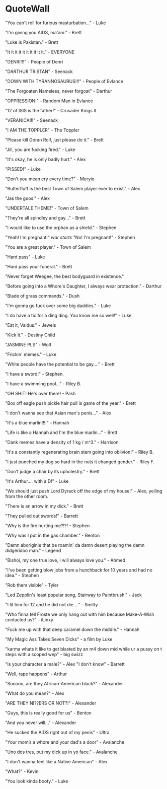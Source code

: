 # QuoteWall

"You can't roll for furious masturbation..." - Luke

"I'm giving you AIDS, ma'am." - Brett

"Luke is Pakistan." - Brett

"It it it it it it it it it it." - EVERYONE

"DENRI!!!" - People of Denri

"DARTHUR TRISTAN" - Seenack

"DOWN WITH TYRANNOSAURUS!!!" - People of Evlance

"The Forgoaten Nameless, never forgoat" - Darthur

"OPPRESSION!" - Random Man in Evlance

"12 of ISIS is the father!" - Crusader Kings II

"VERANICA!!!" - Seenack

"I AM THE TOPPLER" - The Toppler

"Please kill Goran Rolf, just please do it." - Brett

"Jill, you are fucking fired." - Luke

"It's okay, he is only badly hurt." - Alex

"PISSED!" - Luke

"Don't you mean cry every time?" - Meryio

"Butterfluff is the best Town of Salem player ever to exist." - Alex

"Jas the goos." - Alex

"UNDERTALE THEME!" - Town of Salem

"They're all spindley and gay..." - Brett

"I would like to use the orphan as a shield." - Stephen

"Yeah! I'm pregnant!" *war starts* "No! I'm pregnant!" - Stephen

"You are a great player." - Town of Salem

"Hard pass" - Luke

"Hard pass your funeral." - Brett

"Never forget Weegee, the best bodyguard in existence."

"Before going into a Whore's Daughter, I always wear protection." - Darthur

"Blade of grass commands." - Dush

"I'm gonna go fuck over some big daddies." - Luke

"I do have a tic for a ding ding. You know me so well!" - Luke

"Eat it, Valdus." - Jewels

"Kick it." - Destiny Child

"JASMINE PLS" - Wolf

"Frickin' memes." - Luke

"White people have the potential to be gay...." - Brett

"I have a sword!" - Stephen. 

"I have a swimming pool..." - Riley B.

"OH SHIT! He's over there! - Pash

"Box off eagle push pickle hair pull is game of the year." - Brett

"I don't wanna see that Asian man's penis..." - Alex

"It's a blue marlin!!!!" - Hannah

"Life is like a Hannah and I'm the blue marlin..." - Brett

"Dank memes have a density of 1 kg / m^3." - Harrison

"It's a constantly regenerating brain stem going into oblivion!" - Riley B.

"I just punched my dog so hard in the nuts it changed gender." - Riley F.

"Don't judge a chair by its upholestry." - Brett

"It's Arthur.... with a D!" - Luke

"We should just push Lord Dyrack off the edge of my house!" - Alex, yelling from the other room.

"There is an arrow in my dick." - Brett

"They pulled out swords!" - Barrett

"Why is the fire hurting me?!?! - Stephen

"Why was I put in the gas chamber." - Benton 

"Damn aboriginie that be roamin' da damn desert playing the damn didgeridoo man." - Legend

"Bishoi, my one true love, I will always love you." - Ahmed 

"I've been getting blow jobs from a hunchback for 10 years and had no idea." - Stephen

"Rob them visible" - Tyler

"Led Zepplin's least popular song, Stairway to Paintbrush." - Jack

"I lit him for 12 and he did not die...." - Smitty

"Who finna tell Froste we only hang out with him because Make-A-Wish contacted us?" - iLinxy

"Fuck me up with that deep caramel down the middle." - Hannah

"My Magic Ass Takes Seven Dicks" - a film by Luke

"karma whats it like to get blasted by an m4 down mid while ur a pussy on t steps with a scoped wep" - big swizz

"Is your character a male?" - Alex "I don't know" - Barrett

"Well, rape happens" - Arthur 

"Sooooo, are they African-American black?" - Alexander

"What do you mean?" - Alex

"ARE THEY NI??ERS OR NOT?!" - Alexander

"Guys, this is really good for us" - Benton

"And you never will..." - Alexander

"He sucked the AIDS right out of my penis" - Ultra

"Your mom’s a whore and your dad's a door” - Avalanche

"Uno dos tres, put my dick up in yo face." - Avalanche

"I don't wanna feel like a Native American" - Alex

"What?" - Kevin

"You look kinda booty." - Luke
